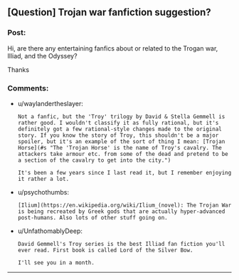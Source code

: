 ## [Question] Trojan war fanfiction suggestion?

### Post:

Hi, are there any entertaining fanfics about or related to the Trogan war, Illiad, and the Odyssey?

Thanks

### Comments:

- u/waylandertheslayer:
  ```
  Not a fanfic, but the 'Troy' trilogy by David & Stella Gemmell is rather good. I wouldn't classify it as fully rational, but it's definitely got a few rational-style changes made to the original story. If you know the story of Troy, this shouldn't be a major spoiler, but it's an example of the sort of thing I mean: [Trojan Horse](#s "The 'Trojan Horse' is the name of Troy's cavalry. The attackers take armour etc. from some of the dead and pretend to be a section of the cavalry to get into the city.")

  It's been a few years since I last read it, but I remember enjoying it rather a lot.
  ```

- u/psychothumbs:
  ```
  [Ilium](https://en.wikipedia.org/wiki/Ilium_(novel): The Trojan War is being recreated by Greek gods that are actually hyper-advanced post-humans. Also lots of other stuff going on.
  ```

- u/UnfathomablyDeep:
  ```
  David Gemmell's Troy series is the best Illiad fan fiction you'll ever read. First book is called Lord of the Silver Bow. 

  I'll see you in a month.
  ```

---

